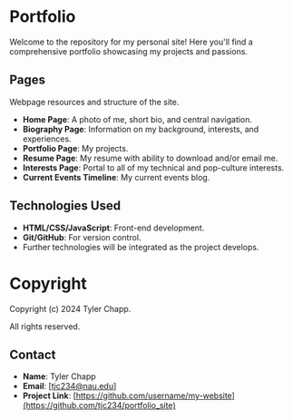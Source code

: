 # Portfolio

Welcome to the repository for my personal site! Here you'll find a  
comprehensive portfolio showcasing my projects and passions.

## Pages

Webpage resources and structure of the site.

- **Home Page**: A photo of me, short bio, and central navigation.
- **Biography Page**: Information on my background, interests, and experiences.
- **Portfolio Page**: My projects.
- **Resume Page**: My resume with ability to download and/or email me.
- **Interests Page**: Portal to all of my technical and pop-culture interests.
- **Current Events Timeline**: My current events blog.

## Technologies Used

- **HTML/CSS/JavaScript**: Front-end development.
- **Git/GitHub**: For version control.
- Further technologies will be integrated as the project develops.

# Copyright

Copyright (c) 2024 Tyler Chapp.

All rights reserved.

## Contact

- **Name**: Tyler Chapp
- **Email**: [tjc234@nau.edu]
- **Project Link**: [https://github.com/username/my-website](https://github.com/tjc234/portfolio_site)

